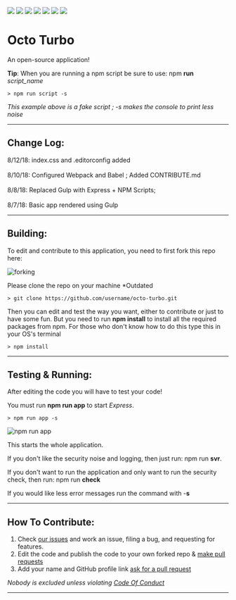 ![](https://img.shields.io/badge/contributors-1-brightgreen.svg)
![](https://img.shields.io/badge/status-passing-brightgreen.svg)
![](https://img.shields.io/badge/npm_scripts-passing-brightgreen.svg)
![](https://img.shields.io/badge/docs-latest-brightgreen.svg)
![](https://img.shields.io/badge/screenshots-outdated-red.svg)
![](https://img.shields.io/badge/issues-0-brightgreen.svg)
![](https://img.shields.io/badge/forks-0-lightgray.svg)

# Octo Turbo
An open-source application! 

**Tip**: When you are running a npm script be sure to use: npm **run** _script_name_
```
> npm run script -s
```
_This example above is a fake script ; -s makes the console to print less noise_

---

## Change Log:
8/12/18: index.css and .editorconfig added
<br><br>
8/10/18: Configured Webpack and Babel ; Added CONTRIBUTE.md
<br><br>
8/8/18: Replaced Gulp with Express + NPM Scripts;
<br><br>
8/7/18: Basic app rendered using Gulp

---

## Building:
To edit and contribute to this application, you need to first fork this repo here:

![forking](https://cdn.glitch.com/c16530b3-dd93-4a57-936e-b6d47ae27437%2FCapture3.PNG?1533681765110)

Please clone the repo on your machine
*Outdated

``` code
> git clone https://github.com/username/octo-turbo.git
```

Then you can edit and test the way you want, either to contribute or just to have some fun. But you need to run **npm install** to install all the required packages from npm. For those who don't know how to do this type this in your OS's terminal

``` code
> npm install
```
---

## Testing & Running:
After editing the code you will have to test your code! 

You must run **npm run app** to start _Express_.

``` code
> npm run app -s
```

![npm run app](https://cdn.glitch.com/c16530b3-dd93-4a57-936e-b6d47ae27437%2Fcapture.PNG?1533840587692)

This starts the whole application. 


If you don't like the security noise and logging, then just run: npm run **svr**.

If you don't want to run the application and only want to run the security check, then run: npm run **check**

If you would like less error messages run the command with -**s**

---

## How To Contribute:
1. Check [our issues](https://github.com/rocketbear27/octo-turbo/issues) and work an issue, filing a bug, and requesting for features.
2. Edit the code and publish the code to your own forked repo & [make pull requests](https://github.com/Roshanjossey/first-contributions/blob/master/README.md)
3. Add your name and GitHub profile link [ask for a pull request](https://github.com/Roshanjossey/first-contributions/blob/master/README.md)

_Nobody is excluded unless violating [Code Of Conduct](https://github.com/rocketbear27/octo-turbo/wiki/Code-Of-Conduct)_

---